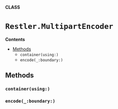 **CLASS**

# `Restler.MultipartEncoder`

**Contents**

- [Methods](#methods)
  - `container(using:)`
  - `encode(_:boundary:)`

## Methods
### `container(using:)`

### `encode(_:boundary:)`
